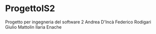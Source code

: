 # ProgettoIS2
Progetto per ingegneria del software 2
Andrea D'Incà
Federico Rodigari
Giulio Mattolin
Ilaria Enache

